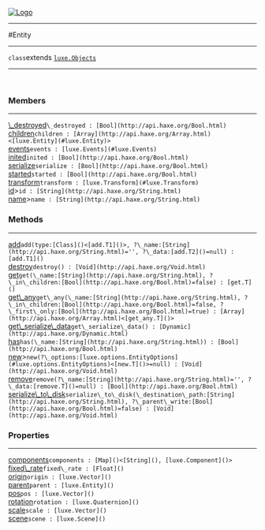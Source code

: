 
[![Logo](../../images/logo.png)](../../api/index.html)

---



#Entity



---

`class`extends <code><span>[luxe.Objects]()</span></code>
<span class="meta">

</span>


---

&nbsp;
&nbsp;

<h3>Members</h3> <hr/><span class="member apipage">
            <a name="_destroyed"><a class="lift" href="#_destroyed">\_destroyed</a></a><code class="signature apipage">\_destroyed : [Bool](http://api.haxe.org/Bool.html)</code><br/></span>
        <span class="small_desc_flat"></span><span class="member apipage">
            <a name="children"><a class="lift" href="#children">children</a></a><code class="signature apipage">children : [Array](http://api.haxe.org/Array.html)&lt;[luxe.Entity](#luxe.Entity)&gt;</code><br/></span>
        <span class="small_desc_flat"></span><span class="member apipage">
            <a name="events"><a class="lift" href="#events">events</a></a><code class="signature apipage">events : [luxe.Events](#luxe.Events)</code><br/></span>
        <span class="small_desc_flat"></span><span class="member apipage">
            <a name="inited"><a class="lift" href="#inited">inited</a></a><code class="signature apipage">inited : [Bool](http://api.haxe.org/Bool.html)</code><br/></span>
        <span class="small_desc_flat"></span><span class="member apipage">
            <a name="serialize"><a class="lift" href="#serialize">serialize</a></a><code class="signature apipage">serialize : [Bool](http://api.haxe.org/Bool.html)</code><br/></span>
        <span class="small_desc_flat"></span><span class="member apipage">
            <a name="started"><a class="lift" href="#started">started</a></a><code class="signature apipage">started : [Bool](http://api.haxe.org/Bool.html)</code><br/></span>
        <span class="small_desc_flat"></span><span class="member apipage">
            <a name="transform"><a class="lift" href="#transform">transform</a></a><code class="signature apipage">transform : [luxe.Transform](#luxe.Transform)</code><br/></span>
        <span class="small_desc_flat"></span><span class="member apipage">
            <a name="id"><a class="lift" href="#id">id</a></a><a title="inherited from luxe.Objects" class="tooltip inherited">&gt;</a><code class="signature apipage">id : [String](http://api.haxe.org/String.html)</code><br/></span>
        <span class="small_desc_flat"></span><span class="member apipage">
            <a name="name"><a class="lift" href="#name">name</a></a><a title="inherited from luxe.Objects" class="tooltip inherited">&gt;</a><code class="signature apipage">name : [String](http://api.haxe.org/String.html)</code><br/></span>
        <span class="small_desc_flat"></span>

<h3>Methods</h3> <hr/><span class="method apipage">
            <a name="add"><a class="lift" href="#add">add</a></a><code class="signature apipage">add(type:<span>[Class]()&lt;[add.T1]()&gt;</span>, ?\_name:<span>[String](http://api.haxe.org/String.html)=&#x27;&#x27;</span>, ?\_data:<span>[add.T2]()=null</span>) : [add.T1]()</code><br/><span class="small_desc_flat"></span>
        </span>
    <span class="method apipage">
            <a name="destroy"><a class="lift" href="#destroy">destroy</a></a><code class="signature apipage">destroy() : [Void](http://api.haxe.org/Void.html)</code><br/><span class="small_desc_flat"></span>
        </span>
    <span class="method apipage">
            <a name="get"><a class="lift" href="#get">get</a></a><code class="signature apipage">get(\_name:<span>[String](http://api.haxe.org/String.html)</span>, ?\_in\_children:<span>[Bool](http://api.haxe.org/Bool.html)=false</span>) : [get.T]()</code><br/><span class="small_desc_flat"></span>
        </span>
    <span class="method apipage">
            <a name="get_any"><a class="lift" href="#get_any">get\_any</a></a><code class="signature apipage">get\_any(\_name:<span>[String](http://api.haxe.org/String.html)</span>, ?\_in\_children:<span>[Bool](http://api.haxe.org/Bool.html)=false</span>, ?\_first\_only:<span>[Bool](http://api.haxe.org/Bool.html)=true</span>) : [Array](http://api.haxe.org/Array.html)&lt;[get_any.T]()&gt;</code><br/><span class="small_desc_flat"></span>
        </span>
    <span class="method apipage">
            <a name="get_serialize_data"><a class="lift" href="#get_serialize_data">get\_serialize\_data</a></a><code class="signature apipage">get\_serialize\_data() : [Dynamic](http://api.haxe.org/Dynamic.html)</code><br/><span class="small_desc_flat"></span>
        </span>
    <span class="method apipage">
            <a name="has"><a class="lift" href="#has">has</a></a><code class="signature apipage">has(\_name:<span>[String](http://api.haxe.org/String.html)</span>) : [Bool](http://api.haxe.org/Bool.html)</code><br/><span class="small_desc_flat"></span>
        </span>
    <span class="method apipage">
            <a name="new"><a class="lift" href="#new">new</a></a><a title="inherited from luxe.Objects" class="tooltip inherited">&gt;</a><code class="signature apipage">new(?\_options:<span>[luxe.options.EntityOptions](#luxe.options.EntityOptions)&lt;[new.T]()&gt;=null</span>) : [Void](http://api.haxe.org/Void.html)</code><br/><span class="small_desc_flat"></span>
        </span>
    <span class="method apipage">
            <a name="remove"><a class="lift" href="#remove">remove</a></a><code class="signature apipage">remove(?\_name:<span>[String](http://api.haxe.org/String.html)=&#x27;&#x27;</span>, ?\_data:<span>[remove.T]()=null</span>) : [Bool](http://api.haxe.org/Bool.html)</code><br/><span class="small_desc_flat"></span>
        </span>
    <span class="method apipage">
            <a name="serialize_to_disk"><a class="lift" href="#serialize_to_disk">serialize\_to\_disk</a></a><code class="signature apipage">serialize\_to\_disk(\_destination\_path:<span>[String](http://api.haxe.org/String.html)</span>, ?\_parent\_write:<span>[Bool](http://api.haxe.org/Bool.html)=false</span>) : [Void](http://api.haxe.org/Void.html)</code><br/><span class="small_desc_flat"></span>
        </span>
    

<h3>Properties</h3> <hr/><span class="property apipage">
            <a name="components"><a class="lift" href="#components">components</a></a><code class="signature apipage">components : [Map]()&lt;[String](), [luxe.Component]()&gt;</code><br/><span class="small_desc_flat"></span>
        </span><span class="property apipage">
            <a name="fixed_rate"><a class="lift" href="#fixed_rate">fixed\_rate</a></a><code class="signature apipage">fixed\_rate : [Float]()</code><br/><span class="small_desc_flat"></span>
        </span><span class="property apipage">
            <a name="origin"><a class="lift" href="#origin">origin</a></a><code class="signature apipage">origin : [luxe.Vector]()</code><br/><span class="small_desc_flat"></span>
        </span><span class="property apipage">
            <a name="parent"><a class="lift" href="#parent">parent</a></a><code class="signature apipage">parent : [luxe.Entity]()</code><br/><span class="small_desc_flat"></span>
        </span><span class="property apipage">
            <a name="pos"><a class="lift" href="#pos">pos</a></a><code class="signature apipage">pos : [luxe.Vector]()</code><br/><span class="small_desc_flat"></span>
        </span><span class="property apipage">
            <a name="rotation"><a class="lift" href="#rotation">rotation</a></a><code class="signature apipage">rotation : [luxe.Quaternion]()</code><br/><span class="small_desc_flat"></span>
        </span><span class="property apipage">
            <a name="scale"><a class="lift" href="#scale">scale</a></a><code class="signature apipage">scale : [luxe.Vector]()</code><br/><span class="small_desc_flat"></span>
        </span><span class="property apipage">
            <a name="scene"><a class="lift" href="#scene">scene</a></a><code class="signature apipage">scene : [luxe.Scene]()</code><br/><span class="small_desc_flat"></span>
        </span>

&nbsp;
&nbsp;
&nbsp;